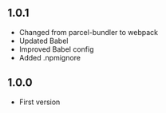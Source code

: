 ## 1.0.1

* Changed from parcel-bundler to webpack
* Updated Babel
* Improved Babel config
* Added .npmignore

## 1.0.0

* First version
